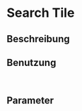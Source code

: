 # Search Tile

## Beschreibung

## Benutzung

```
  
```

## Parameter



[Font-Awesome]: fontawesome.io/icons/